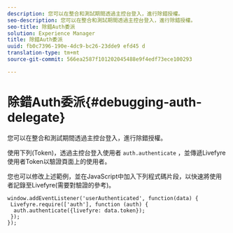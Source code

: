 ```yaml
---
description: 您可以在整合和測試期間透過主控台登入，進行除錯授權。
seo-description: 您可以在整合和測試期間透過主控台登入，進行除錯授權。
seo-title: 除錯Auth委派
solution: Experience Manager
title: 除錯Auth委派
uuid: fb0c7396-190e-4dc9-bc26-23dde9 efd45 d
translation-type: tm+mt
source-git-commit: 566ea2587f101202045488e9f4edf73ece100293

---
```



# 除錯Auth委派{#debugging-auth-delegate}

您可以在整合和測試期間透過主控台登入，進行除錯授權。

使用下列(Token)，透過主控台登入使用者 `auth.authenticate` ，並傳遞Livefyre使用者Token以驗證頁面上的使用者。

您也可以修改上述範例，並在JavaScript中加入下列程式碼片段，以快速將使用者記錄至Livefyre(需要對驗證的參考)。

```
window.addEventListener('userAuthenticated', function(data) { 
 Livefyre.require(['auth'], function (auth) { 
  auth.authenticate({livefyre: data.token}); 
 }); 
});
```


